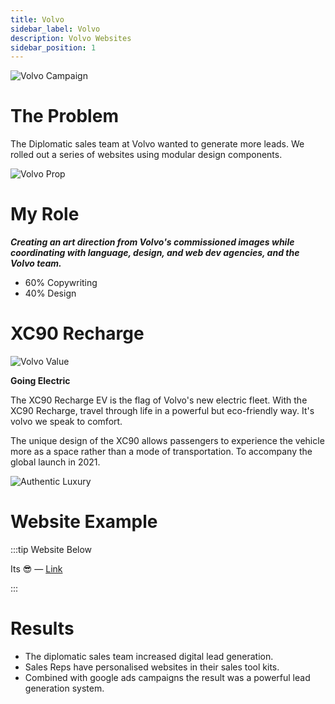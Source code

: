 ```yaml
---
title: Volvo
sidebar_label: Volvo
description: Volvo Websites
sidebar_position: 1
---
```


![Volvo Campaign](/img/Volvo2.png)

# The Problem
 
The Diplomatic sales team at Volvo wanted to generate more leads.
We rolled out a series of websites using modular design components. 

![Volvo Prop](/img/Volvo3.png)

# My Role 

  ***Creating an art direction from Volvo's commissioned images while coordinating with language, design, and web dev agencies, and the Volvo team.***

 - 60% Copywriting
 - 40% Design

# XC90 Recharge

![Volvo Value](/img/Volvo.png)


**Going Electric**

The XC90 Recharge EV is the flag of Volvo's new electric fleet. With the XC90 Recharge, travel through life in a powerful but eco-friendly way. It's volvo we speak to comfort. 

The unique design of the XC90 allows passengers to experience the vehicle more as a space rather than a mode of transportation. To accompany the global launch in 2021. 

![Authentic Luxury](/img/Volvo1.png)

# Website Example

:::tip Website Below

Its 😎 — [Link](https://diplomatic.volvocars.be/)

:::

# Results

- The diplomatic sales team increased digital lead generation. 
- Sales Reps have personalised websites in their sales tool kits. 
- Combined with google ads campaigns the result was a powerful lead generation system. 